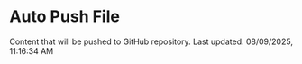 # Auto Push File

Content that will be pushed to GitHub repository.
Last updated: 08/09/2025, 11:16:34 AM